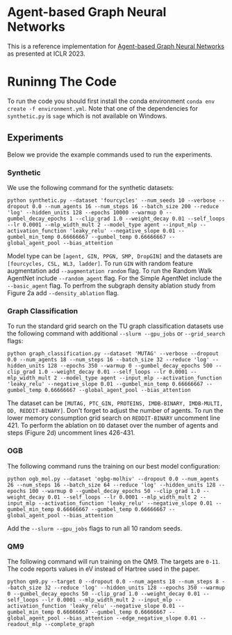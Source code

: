 # Agent-based Graph Neural Networks
This is a reference implementation for [Agent-based Graph Neural Networks](https://arxiv.org/abs/2206.11010) as presented at ICLR 2023.

# Runinng The Code

To run the code you should first install the conda environment `conda env create -f environment.yml`. Note that one of the dependencies for `synthetic.py` is `sage` which is not available on Windows.

## Experiments
Below we provide the example commands used to run the experiments. 

### Synthetic
We use the following command for the synthetic datasets:

`python synthetic.py --dataset 'fourcycles' --num_seeds 10 --verbose --dropout 0.0 --num_agents 16 --num_steps 16 --batch_size 200 --reduce 'log' --hidden_units 128 --epochs 10000 --warmup 0 --gumbel_decay_epochs 1 --clip_grad 1.0 --weight_decay 0.01 --self_loops --lr 0.0001 --mlp_width_mult 2 --model_type agent --input_mlp --activation_function 'leaky_relu' --negative_slope 0.01 --gumbel_min_temp 0.66666667 --gumbel_temp 0.66666667 --global_agent_pool --bias_attention`

Model type can be `[agent, GIN, PPGN, SMP, DropGIN]` and the datasets are `[fourcycles, CSL, WL3, ladder]`. To run `GIN` with random feature augmentation add `--augmentation random` flag.
To run the Random Walk AgentNet include `--random_agent` flag. For the Simple AgentNet include the `--basic_agent` flag.
To perfrom the subgraph density ablation study from Figure 2a add `--density_ablation` flag.

### Graph Classification
To run the standard grid search on the TU graph classification datasets use the following command with additional `--slurm --gpu_jobs` or `--grid_search` flags:

`python graph_classification.py --dataset 'MUTAG' --verbose --dropout 0.0 --num_agents 18 --num_steps 16 --batch_size 32 --reduce 'log' --hidden_units 128 --epochs 350 --warmup 0 --gumbel_decay_epochs 500 --clip_grad 1.0 --weight_decay 0.01 --self_loops --lr 0.0001 --mlp_width_mult 2 --model_type agent --input_mlp --activation_function 'leaky_relu' --negative_slope 0.01 --gumbel_min_temp 0.66666667 --gumbel_temp 0.66666667 --global_agent_pool --bias_attention`

The dataset can be `[MUTAG, PTC_GIN, PROTEINS, IMDB-BINARY, IMDB-MULTI, DD, REDDIT-BINARY]`. Don't forget to adjust the number of agents. To run the lower memory consumption grid search on `REDDIT-BINARY` uncomment line 421. To perform the ablation on `DD` dataset over the number of agents and steps (Figure 2d) uncomment lines 426-431.

### OGB
The following command runs the training on our best model configuration:

`python ogb_mol.py --dataset 'ogbg-molhiv' --dropout 0.0 --num_agents 26 --num_steps 16 --batch_size 64 --reduce 'log' --hidden_units 128 --epochs 100 --warmup 0 --gumbel_decay_epochs 50 --clip_grad 1.0 --weight_decay 0.01 --self_loops --lr 0.0001 --mlp_width_mult 2 --input_mlp --activation_function 'leaky_relu' --negative_slope 0.01 --gumbel_min_temp 0.66666667 --gumbel_temp 0.66666667 --global_agent_pool --bias_attention`

Add the `--slurm --gpu_jobs` flags to run all 10 random seeds. 

### QM9
The following command will run training on the QM9. The targets are `0-11`. The code reports values in eV instead of Hartree used in the paper. 

`python qm9.py --target 0 --dropout 0.0 --num_agents 18 --num_steps 8 --batch_size 32 --reduce 'log' --hidden_units 128 --epochs 350 --warmup 0 --gumbel_decay_epochs 50 --clip_grad 1.0 --weight_decay 0.01 --self_loops --lr 0.0001 --mlp_width_mult 2 --input_mlp --activation_function 'leaky_relu' --negative_slope 0.01 --gumbel_min_temp 0.66666667 --gumbel_temp 0.66666667 --global_agent_pool --bias_attention --edge_negative_slope 0.01 --readout_mlp --complete_graph`
